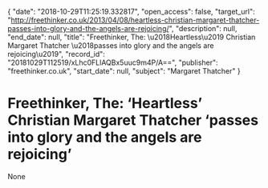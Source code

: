 {
  "date": "2018-10-29T11:25:19.332817", 
  "open_access": false, 
  "target_url": "http://freethinker.co.uk/2013/04/08/heartless-christian-margaret-thatcher-passes-into-glory-and-the-angels-are-rejoicing/", 
  "description": null, 
  "end_date": null, 
  "title": "Freethinker, The: \u2018Heartless\u2019 Christian Margaret Thatcher \u2018passes into glory and the angels are rejoicing\u2019", 
  "record_id": "20181029T112519/xLhc0FLlAQBx5uuc9m4P/A==", 
  "publisher": "freethinker.co.uk", 
  "start_date": null, 
  "subject": "Margaret Thatcher"
}

# Freethinker, The: ‘Heartless’ Christian Margaret Thatcher ‘passes into glory and the angels are rejoicing’

None